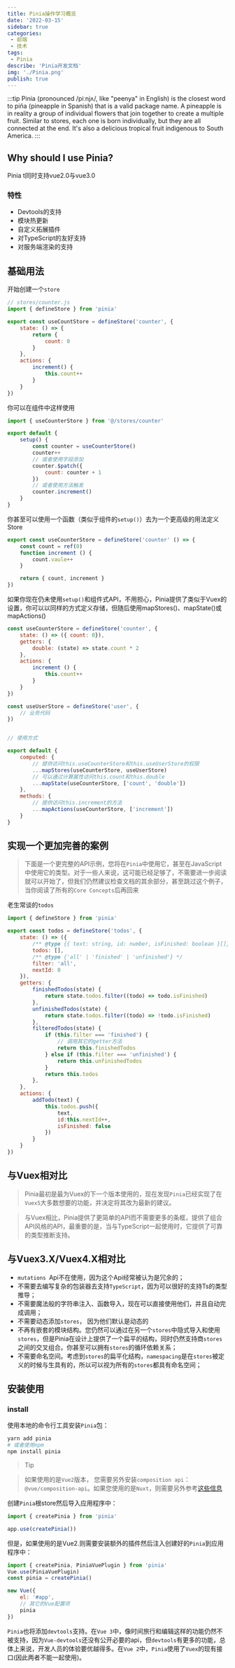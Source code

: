 ```yaml
---
title: Pinia操作学习概览
date: '2022-03-15'
sidebar: true
categories:
 - 前端
 - 技术
tags:
 - Pinia
describe: 'Pinia开发文档'
img: './Pinia.png'
publish: true
---
```

:::tip
Pinia (pronounced /piːnjʌ/, like "peenya" in English) is the closest word to piña (pineapple in Spanish) that is a valid package name. A pineapple is in reality a group of individual flowers that join together to create a multiple fruit. Similar to stores, each one is born individually, but they are all connected at the end. It's also a delicious tropical fruit indigenous to South America.
:::

<!-- more -->

##  Why should I use Pinia?

Pinia t同时支持vue2.0与vue3.0

### 特性

- Devtools的支持
- 模块热更新
- 自定义拓展插件
- 对TypeScript的友好支持
- 对服务端渲染的支持

## 基础用法

开始创建一个`store`

```js
// stores/counter.js
import { defineStore } from 'pinia'

export const useCountStore = defineStore('counter', {
    state: () => {
        return {
            count: 0
        }
    },
    actions: {
        increment() {
            this.count++
        }
    }
})

```

你可以在组件中这样使用

```js
import { useCounterStore } from '@/stores/counter'

export default {
    setup() {
        const counter = useCounterStore()
        counter++
        // 或者使用字段添加
        counter.$patch({
            count: counter + 1
        })
        // 或者使用方法触发
        counter.increment()
    }
}

```

你甚至可以使用一个函数（类似于组件的`setup()`）去为一个更高级的用法定义Store

```js
export const useCounterStore = defineStore('counter' () => {
    const count = ref(0)
    function increment () {
        count.vaule++
    }

    return { count, increment }
})
```

如果你现在仍未使用`setup()`和组件式API，不用担心，Pinia提供了类似于Vuex的设置，你可以以同样的方式定义存储，但随后使用mapStores()、mapState()或mapActions()

```js
const useCounterStore = defineStore('counter', {
    state: () => ({ count: 0}),
    getters: {
        double: (state) => state.count * 2
    },
    actions: {
        increment () {
            this.count++
        }
    }
})

const useUserStore = defineStore('user', {
    // 业务代码
})


// 使用方式

export default {
    computed: {
        // 提供访问this.useCounterStore和this.useUserStore的权限
        ...mapStores(useCounterStore, useUserStore)
        // 可以通过计算属性访问this.count和this.double
        ...mapState(useCounterStore, ['count', 'double'])
    },
    methods: {
        // 提供访问this.increment的方法
        ...mapActions(useCounterStore, ['increment'])
    }
}
```

## 实现一个更加完善的案例

>下面是一个更完整的API示例，您将在`Pinia`中使用它，甚至在JavaScript中使用它的类型。对于一些人来说，这可能已经足够了，不需要进一步阅读就可以开始了，但我们仍然建议检查文档的其余部分，甚至跳过这个例子，当你阅读了所有的`Core Concepts`后再回来

老生常谈的`todos`
```js
import { defineStore } from 'pinia'

export const todos = defineStore('todos', {
    state: () => ({
        /** @type {{ text: string, id: number, isFinished: boolean }[]} */
        todos: [],
        /** @type {'all' | 'finished' | 'unfinished'} */
        filter: 'all',
        nextId: 0
    }),
    getters: {
        finishedTodos(state) {
            return state.todos.filter((todo) => todo.isFinished)
        },
        unfinishedTodos(state) {
            return state.todos.filter((todo) => !todo.isFinished)
        },
        filteredTodos(state) {
            if (this.filter === 'finished') {
                // 调用其它的getter方法
                return this.finishedTodos
            } else if (this.filter === 'unfinished') {
                return this.unfinishedTodos
            }
            return this.todos
        },
    },
    actions: {
        addTodo(text) {
            this.todos.push({
                text,
                id:this.nextId++,
                isFinished: false
            })
        }
    }
})
```

## 与Vuex相对比

> Pinia最初是最为Vuex的下一个版本使用的，现在发现`Pinia`已经实现了在`Vuex5`大多数想要的功能，并决定将其改为最新的建议。

>与Vuex相比，Pinia提供了更简单的API而不需要更多的条框，提供了组合API风格的API，最重要的是，当与TypeScript一起使用时，它提供了可靠的类型推断支持。

## 与Vuex3.X/Vuex4.X相对比

- `mutations `Api不在使用，因为这个Api经常被认为是冗余的；
- 不需要去编写复杂的包装器去支持`TypeScript`，因为可以很好的支持Ts的类型推导；
- 不需要魔法般的字符串注入、函数导入，现在可以直接使用他们，并且自动完成调用；
- 不需要动态添加`stores`， 因为他们默认是动态的
- 不再有嵌套的模块结构。您仍然可以通过在另一个`stores`中隐式导入和使用`stores`，但是Pinia在设计上提供了一个扁平的结构，同时仍然支持商`stores`之间的交叉组合。你甚至可以拥有`stores`的循环依赖关系；
- 不需要命名空间。考虑到`stores`的扁平化结构，`namespacing`是在`stores`被定义的时候与生具有的，所以可以视为所有的`stores`都具有命名空间；

## 安装使用

### install

使用本地的命令行工具安装`Pinia`包：

```sh
yarn add pinia
# 或者使用npm
npm install pinia
```

> Tip

> 如果使用的是`Vue2`版本， 您需要另外安装`composition api`：`@vue/composition-api`。如果您使用的是`Nuxt`，则需要另外参考[这些信息](https://pinia.vuejs.org/ssr/nuxt.html)

创建`Pinia`根store然后导入应用程序中：

```js
import { createPinia } from 'pinia'

app.use(createPinia())
```
但是，如果使用的是Vue2.则需要安装额外的插件然后注入创建好的`Pinia`到应用程序中：
```js
import { createPinia, PiniaVuePlugin } from 'pinia'
Vue.use(PiniaVuePlugin)
const pinia = createPinia()

new Vue({
    el: '#app',
    // 其它的Vue配置项
    pinia
})
```

`Pinia`也将添加`devtools`支持。在`Vue 3`中，像时间旅行和编辑这样的功能仍然不被支持，因为`Vue-devtools`还没有公开必要的api，但`devtools`有更多的功能，总体上来说，开发人员的体验要优越得多。在`Vue 2`中，`Pinia`使用了`Vuex`的现有接口(因此两者不能一起使用)。